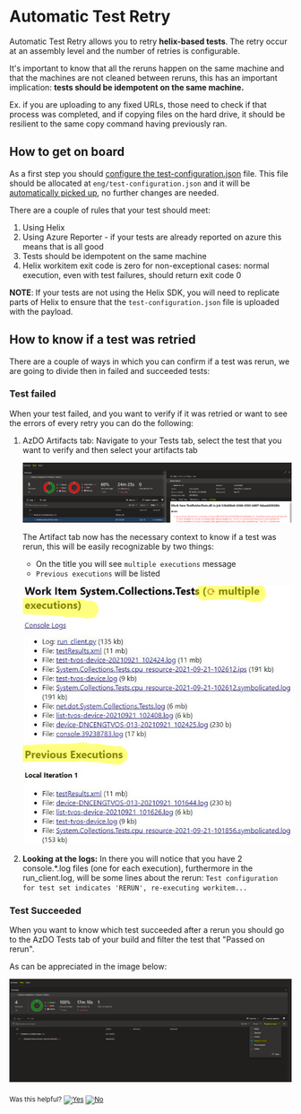 # Automatic Test Retry

Automatic Test Retry allows you to retry **helix-based tests**. The retry occur at an assembly level and the number of retries is configurable.  

It's important to know that all the reruns happen on the same machine and that the machines are not cleaned between reruns, this has an important implication: **tests should be idempotent on the same machine.** 

Ex. if you are uploading to any fixed URLs, those need to check if that process was completed, and if copying files on the hard drive, it should be resilient to the same copy command having previously ran. 

## How to get on board
As a first step you should [configure the test-configuration.json](https://github.com/dotnet/arcade/tree/main/src/Microsoft.DotNet.Helix/Sdk#test-retry) file. This file should be allocated at `eng/test-configuration.json` and it will be [automatically picked up](https://github.com/dotnet/arcade/blob/b4fd1cc3817e0e85213dcc219ff7f7252761659f/src/Microsoft.DotNet.Helix/Sdk/tools/Microsoft.DotNet.Helix.Sdk.MonoQueue.targets#L8), no further changes are needed.

There are a couple of rules that your test should meet:
1. Using Helix
2. Using Azure Reporter - if your tests are already reported on azure this means that is all good
3. Tests should be idempotent on the same machine
4. Helix workitem exit code is zero for non-exceptional cases: normal execution, even with test failures, should return exit code 0

**NOTE**: If your tests are not using the Helix SDK, you will need to replicate parts of Helix to ensure that the `test-configuration.json` file is uploaded with the payload. 

## How to know if a test was retried
There are a couple of ways in which you can confirm if a test was rerun, we are going to divide then in failed and succeeded tests:

### Test failed

When your test failed, and you want to verify if it was retried or want to see the errors of every retry you can do the following:

1. AzDO Artifacts tab: Navigate to your Tests tab, select the test that you want to verify and then select your artifacts tab

    ![](./Resources/AzureDevOpsArtifactsTab.PNG?raw=true)

    The Artifact tab now has the necessary context to know if a test was rerun, this will be easily recognizable by two things:
    * On the title you will see `multiple executions` message 
    * `Previous executions` will be listed
   
    ![](./Resources/ArtifactsTab.png?raw=true)

1. **Looking at the logs:** In there you will notice that you have 2 console.*.log files (one for each execution), furthermore in the run_client.log, will be some lines about the rerun:
 `Test configuration for test set indicates 'RERUN', re-executing workitem...`

### Test Succeeded 

When you want to know which test succeeded after a rerun you should go to the AzDO Tests tab of your build and filter the test that "Passed on rerun".

As can be appreciated in the image below:

![](./Resources/AzureDevOpsPassedOnRerun.PNG?raw=true)


<!-- Begin Generated Content: Doc Feedback -->
<sub>Was this helpful? [![Yes](https://helix.dot.net/f/ip/5?p=Documentation%5CProjects%5CBuild%20Analysis%5CTest%20Retry%20Documentation.md)](https://helix.dot.net/f/p/5?p=Documentation%5CProjects%5CBuild%20Analysis%5CTest%20Retry%20Documentation.md) [![No](https://helix.dot.net/f/in)](https://helix.dot.net/f/n/5?p=Documentation%5CProjects%5CBuild%20Analysis%5CTest%20Retry%20Documentation.md)</sub>
<!-- End Generated Content-->
